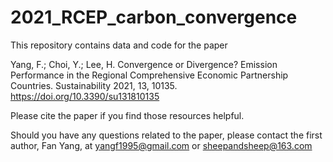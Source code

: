 # 2021_RCEP_carbon_convergence

This repository contains data and code for the paper

Yang, F.; Choi, Y.; Lee, H. Convergence or Divergence? Emission Performance in the Regional Comprehensive Economic Partnership Countries. Sustainability 2021, 13, 10135. https://doi.org/10.3390/su131810135

Please cite the paper if you find those resources helpful.

Should you have any questions related to the paper, please contact the first author, Fan Yang, at yangf1995@gmail.com or sheepandsheep@163.com

